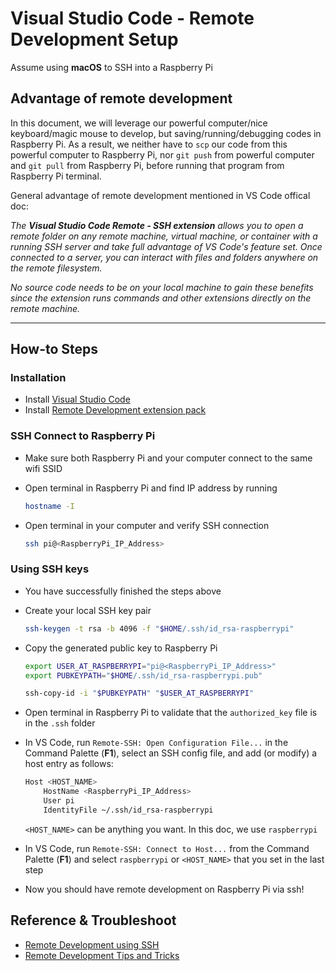 # Visual Studio Code - Remote Development Setup

Assume using **macOS** to SSH into a Raspberry Pi

## Advantage of remote development
In this document, we will leverage our powerful computer/nice keyboard/magic mouse to develop, but saving/running/debugging codes in Raspberry Pi. As a result, we neither have to `scp` our code from this powerful computer to Raspberry Pi, nor `git push` from powerful computer and `git pull` from Raspberry Pi, before running that program from Raspberry Pi terminal.

General advantage of remote development mentioned in VS Code offical doc:

*The **Visual Studio Code Remote - SSH extension** allows you to open a remote folder on any remote machine, virtual machine, or container with a running SSH server and take full advantage of VS Code's feature set. Once connected to a server, you can interact with files and folders anywhere on the remote filesystem.*

*No source code needs to be on your local machine to gain these benefits since the extension runs commands and other extensions directly on the remote machine.*

---

## How-to Steps
### Installation
- Install [Visual Studio Code](https://code.visualstudio.com/)
- Install [Remote Development extension pack](https://aka.ms/vscode-remote/download/extension) 

### SSH Connect to Raspberry Pi
- Make sure both Raspberry Pi and your computer connect to the same wifi SSID
- Open terminal in Raspberry Pi and find IP address by running

    ```bash
    hostname -I
    ```

- Open terminal in your computer and verify SSH connection

    ```bash
    ssh pi@<RaspberryPi_IP_Address>
    ```

### Using SSH keys
- You have successfully finished the steps above
- Create your local SSH key pair

    ```bash
    ssh-keygen -t rsa -b 4096 -f "$HOME/.ssh/id_rsa-raspberrypi"
    ```
    
- Copy the generated public key to Raspberry Pi

    ```bash
    export USER_AT_RASPBERRYPI="pi@<RaspberryPi_IP_Address>"
    export PUBKEYPATH="$HOME/.ssh/id_rsa-raspberrypi.pub"

    ssh-copy-id -i "$PUBKEYPATH" "$USER_AT_RASPBERRYPI"
    ```

- Open terminal in Raspberry Pi to validate that the `authorized_key` file is in the `.ssh` folder

- In VS Code, run `Remote-SSH: Open Configuration File...` in the Command Palette (**F1**), select an SSH config file, and add (or modify) a host entry as follows:

    ```bash
    Host <HOST_NAME>
        HostName <RaspberryPi_IP_Address>
        User pi
        IdentityFile ~/.ssh/id_rsa-raspberrypi
    ```
    
    `<HOST_NAME>` can be anything you want. In this doc, we use `raspberrypi`


- In VS Code, run `Remote-SSH: Connect to Host...` from the Command Palette (**F1**) and select `raspberrypi` or `<HOST_NAME>` that you set in the last step

- Now you should have remote development on Raspberry Pi via ssh!


## Reference & Troubleshoot
- [Remote Development using SSH](https://code.visualstudio.com/docs/remote/ssh)
- [Remote Development Tips and Tricks](https://code.visualstudio.com/docs/remote/troubleshooting#_configuring-key-based-authentication)